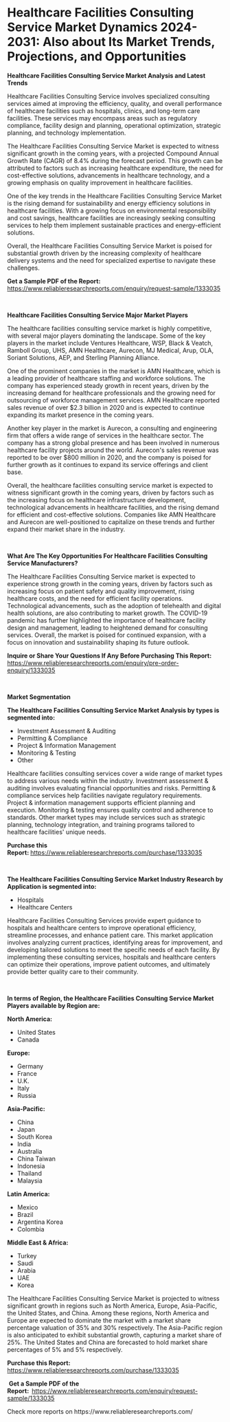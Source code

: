 <p><h1>Healthcare Facilities Consulting Service Market Dynamics 2024-2031: Also about Its Market Trends, Projections, and Opportunities</h1></p><p><strong>Healthcare Facilities Consulting Service Market Analysis and Latest Trends</strong></p>
<p><p>Healthcare Facilities Consulting Service involves specialized consulting services aimed at improving the efficiency, quality, and overall performance of healthcare facilities such as hospitals, clinics, and long-term care facilities. These services may encompass areas such as regulatory compliance, facility design and planning, operational optimization, strategic planning, and technology implementation.</p><p>The Healthcare Facilities Consulting Service Market is expected to witness significant growth in the coming years, with a projected Compound Annual Growth Rate (CAGR) of 8.4% during the forecast period. This growth can be attributed to factors such as increasing healthcare expenditure, the need for cost-effective solutions, advancements in healthcare technology, and a growing emphasis on quality improvement in healthcare facilities.</p><p>One of the key trends in the Healthcare Facilities Consulting Service Market is the rising demand for sustainability and energy efficiency solutions in healthcare facilities. With a growing focus on environmental responsibility and cost savings, healthcare facilities are increasingly seeking consulting services to help them implement sustainable practices and energy-efficient solutions.</p><p>Overall, the Healthcare Facilities Consulting Service Market is poised for substantial growth driven by the increasing complexity of healthcare delivery systems and the need for specialized expertise to navigate these challenges.</p></p>
<p><strong>Get a Sample PDF of the Report:&nbsp;</strong> <a href="https://www.reliableresearchreports.com/enquiry/request-sample/1333035">https://www.reliableresearchreports.com/enquiry/request-sample/1333035</a></p>
<p>&nbsp;</p>
<p><strong>Healthcare Facilities Consulting Service Major Market Players</strong></p>
<p><p>The healthcare facilities consulting service market is highly competitive, with several major players dominating the landscape. Some of the key players in the market include Ventures Healthcare, WSP, Black & Veatch, Ramboll Group, UHS, AMN Healthcare, Aurecon, MJ Medical, Arup, OLA, Soriant Solutions, AEP, and Sterling Planning Alliance.</p><p>One of the prominent companies in the market is AMN Healthcare, which is a leading provider of healthcare staffing and workforce solutions. The company has experienced steady growth in recent years, driven by the increasing demand for healthcare professionals and the growing need for outsourcing of workforce management services. AMN Healthcare reported sales revenue of over $2.3 billion in 2020 and is expected to continue expanding its market presence in the coming years.</p><p>Another key player in the market is Aurecon, a consulting and engineering firm that offers a wide range of services in the healthcare sector. The company has a strong global presence and has been involved in numerous healthcare facility projects around the world. Aurecon's sales revenue was reported to be over $800 million in 2020, and the company is poised for further growth as it continues to expand its service offerings and client base.</p><p>Overall, the healthcare facilities consulting service market is expected to witness significant growth in the coming years, driven by factors such as the increasing focus on healthcare infrastructure development, technological advancements in healthcare facilities, and the rising demand for efficient and cost-effective solutions. Companies like AMN Healthcare and Aurecon are well-positioned to capitalize on these trends and further expand their market share in the industry.</p></p>
<p>&nbsp;</p>
<p><strong>What Are The Key Opportunities For Healthcare Facilities Consulting Service Manufacturers?</strong></p>
<p><p>The Healthcare Facilities Consulting Service market is expected to experience strong growth in the coming years, driven by factors such as increasing focus on patient safety and quality improvement, rising healthcare costs, and the need for efficient facility operations. Technological advancements, such as the adoption of telehealth and digital health solutions, are also contributing to market growth. The COVID-19 pandemic has further highlighted the importance of healthcare facility design and management, leading to heightened demand for consulting services. Overall, the market is poised for continued expansion, with a focus on innovation and sustainability shaping its future outlook.</p></p>
<p><strong>Inquire or Share Your Questions If Any Before Purchasing This Report:</strong> <a href="https://www.reliableresearchreports.com/enquiry/pre-order-enquiry/1333035">https://www.reliableresearchreports.com/enquiry/pre-order-enquiry/1333035</a></p>
<p>&nbsp;</p>
<p><strong>Market Segmentation</strong></p>
<p><strong>The Healthcare Facilities Consulting Service Market Analysis by types is segmented into:</strong></p>
<p><ul><li>Investment Assessment & Auditing</li><li>Permitting & Compliance</li><li>Project & Information Management</li><li>Monitoring & Testing</li><li>Other</li></ul></p>
<p><p>Healthcare facilities consulting services cover a wide range of market types to address various needs within the industry. Investment assessment & auditing involves evaluating financial opportunities and risks. Permitting & compliance services help facilities navigate regulatory requirements. Project & information management supports efficient planning and execution. Monitoring & testing ensures quality control and adherence to standards. Other market types may include services such as strategic planning, technology integration, and training programs tailored to healthcare facilities' unique needs.</p></p>
<p><strong>Purchase this Report:&nbsp;</strong><a href="https://www.reliableresearchreports.com/purchase/1333035">https://www.reliableresearchreports.com/purchase/1333035</a></p>
<p>&nbsp;</p>
<p><strong>The Healthcare Facilities Consulting Service Market Industry Research by Application is segmented into:</strong></p>
<p><ul><li>Hospitals</li><li>Healthcare Centers</li></ul></p>
<p><p>Healthcare Facilities Consulting Services provide expert guidance to hospitals and healthcare centers to improve operational efficiency, streamline processes, and enhance patient care. This market application involves analyzing current practices, identifying areas for improvement, and developing tailored solutions to meet the specific needs of each facility. By implementing these consulting services, hospitals and healthcare centers can optimize their operations, improve patient outcomes, and ultimately provide better quality care to their community.</p></p>
<p>&nbsp;</p>
<p><strong>In terms of Region, the Healthcare Facilities Consulting Service Market Players available by Region are:</strong></p>
<p>
    <p> <strong> North America: </strong>
        <ul>
            <li>United States</li>
            <li>Canada</li>
        </ul>
        </p> 
    <p> <strong> Europe: </strong>
        <ul>
            <li>Germany</li>
            <li>France</li>
            <li>U.K.</li>
            <li>Italy</li>
            <li>Russia</li>
        </ul>
        </p> 
    <p> <strong> Asia-Pacific: </strong>
        <ul>
            <li>China</li>
            <li>Japan</li>
            <li>South Korea</li>
            <li>India</li>
            <li>Australia</li>
            <li>China Taiwan</li>
            <li>Indonesia</li>
            <li>Thailand</li>
            <li>Malaysia</li>
        </ul>
        </p> 
    <p> <strong> Latin America: </strong>
        <ul>
            <li>Mexico</li>
            <li>Brazil</li>
            <li>Argentina Korea</li>
            <li>Colombia</li>
        </ul>
        </p> 
    <p> <strong> Middle East & Africa: </strong>
        <ul>
            <li>Turkey</li>
            <li>Saudi</li>
            <li>Arabia</li>
            <li>UAE</li>
            <li>Korea</li>
        </ul>
    </p>
    </p>
<p><p>The Healthcare Facilities Consulting Service Market is projected to witness significant growth in regions such as North America, Europe, Asia-Pacific, the United States, and China. Among these regions, North America and Europe are expected to dominate the market with a market share percentage valuation of 35% and 30% respectively. The Asia-Pacific region is also anticipated to exhibit substantial growth, capturing a market share of 25%. The United States and China are forecasted to hold market share percentages of 5% and 5% respectively.</p></p>
<p><strong>Purchase this Report: </strong><a href="https://www.reliableresearchreports.com/purchase/1333035">https://www.reliableresearchreports.com/purchase/1333035</a></p>
<p>&nbsp;<strong>Get a Sample PDF of the Report:&nbsp;&nbsp;</strong><a href="https://www.reliableresearchreports.com/enquiry/request-sample/1333035">https://www.reliableresearchreports.com/enquiry/request-sample/1333035</a></p>
<p><strong></strong></p>
<p>Check more reports on https://www.reliableresearchreports.com/</p>